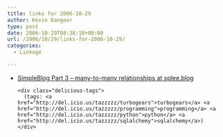 ```yaml
---
title: links for 2006-10-29
author: Kevin Dangoor
type: post
date: 2006-10-29T08:38:10+00:00
url: /2006/10/29/links-for-2006-10-29/
categories:
  - Linkage

---
```

<ul class="delicious">
  <li>
    <div class="delicious-link">
      <a href="http://www.splee.co.uk/2006/10/28/simpleblog-part-3-many-to-many-relationships/">SimpleBlog Part 3 &#8211; many-to-many relationships at splee.blog</a>
    </div>
    
    <div class="delicious-tags">
      (tags: <a href="http://del.icio.us/tazzzzz/turbogears">turbogears</a> <a href="http://del.icio.us/tazzzzz/programming">programming</a> <a href="http://del.icio.us/tazzzzz/python">python</a> <a href="http://del.icio.us/tazzzzz/sqlalchemy">sqlalchemy</a>)
    </div>
  </li>
</ul>